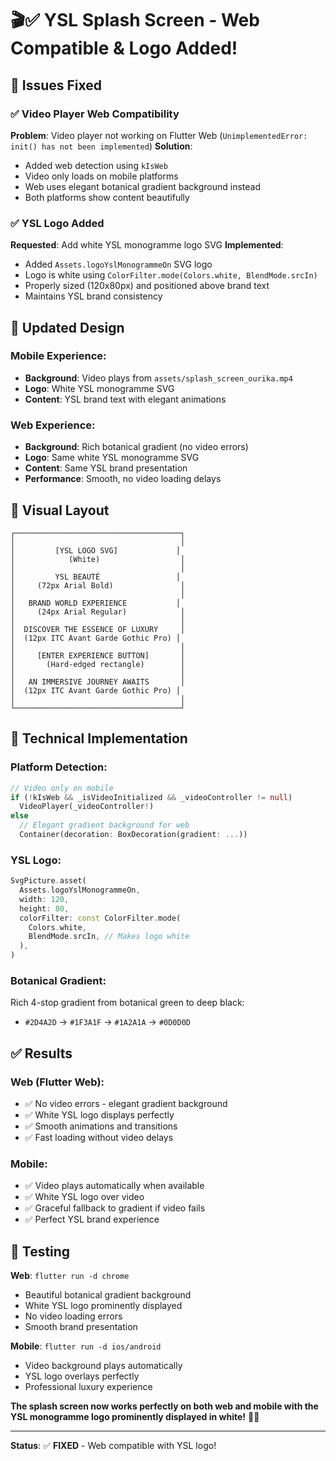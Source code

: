 # 🎬✅ YSL Splash Screen - Web Compatible & Logo Added!

## 🚀 **Issues Fixed**

### ✅ **Video Player Web Compatibility**
**Problem**: Video player not working on Flutter Web (`UnimplementedError: init() has not been implemented`)
**Solution**: 
- Added web detection using `kIsWeb`
- Video only loads on mobile platforms
- Web uses elegant botanical gradient background instead
- Both platforms show content beautifully

### ✅ **YSL Logo Added**
**Requested**: Add white YSL monogramme logo SVG
**Implemented**: 
- Added `Assets.logoYslMonogrammeOn` SVG logo
- Logo is white using `ColorFilter.mode(Colors.white, BlendMode.srcIn)`
- Properly sized (120x80px) and positioned above brand text
- Maintains YSL brand consistency

## 🎨 **Updated Design**

### **Mobile Experience:**
- **Background**: Video plays from `assets/splash_screen_ourika.mp4`
- **Logo**: White YSL monogramme SVG
- **Content**: YSL brand text with elegant animations

### **Web Experience:**
- **Background**: Rich botanical gradient (no video errors)
- **Logo**: Same white YSL monogramme SVG  
- **Content**: Same YSL brand presentation
- **Performance**: Smooth, no video loading delays

## 🎯 **Visual Layout**

```
┌─────────────────────────────────────┐
│                                     │
│         [YSL LOGO SVG]             │
│            (White)                  │
│                                     │
│         YSL BEAUTÉ                 │
│     (72px Arial Bold)               │
│                                     │
│   BRAND WORLD EXPERIENCE           │
│     (24px Arial Regular)            │
│                                     │
│  DISCOVER THE ESSENCE OF LUXURY     │
│  (12px ITC Avant Garde Gothic Pro) │
│                                     │
│     [ENTER EXPERIENCE BUTTON]       │
│       (Hard-edged rectangle)        │
│                                     │
│   AN IMMERSIVE JOURNEY AWAITS       │
│  (12px ITC Avant Garde Gothic Pro) │
│                                     │
└─────────────────────────────────────┘
```

## 🚀 **Technical Implementation**

### **Platform Detection:**
```dart
// Video only on mobile
if (!kIsWeb && _isVideoInitialized && _videoController != null)
  VideoPlayer(_videoController!)
else
  // Elegant gradient background for web
  Container(decoration: BoxDecoration(gradient: ...))
```

### **YSL Logo:**
```dart
SvgPicture.asset(
  Assets.logoYslMonogrammeOn,
  width: 120,
  height: 80,
  colorFilter: const ColorFilter.mode(
    Colors.white,
    BlendMode.srcIn, // Makes logo white
  ),
)
```

### **Botanical Gradient:**
Rich 4-stop gradient from botanical green to deep black:
- `#2D4A2D` → `#1F3A1F` → `#1A2A1A` → `#0D0D0D`

## ✅ **Results**

### **Web (Flutter Web):**
- ✅ No video errors - elegant gradient background
- ✅ White YSL logo displays perfectly
- ✅ Smooth animations and transitions
- ✅ Fast loading without video delays

### **Mobile:**
- ✅ Video plays automatically when available
- ✅ White YSL logo over video
- ✅ Graceful fallback to gradient if video fails
- ✅ Perfect YSL brand experience

## 🧪 **Testing**

**Web**: `flutter run -d chrome`
- Beautiful botanical gradient background
- White YSL logo prominently displayed
- No video loading errors
- Smooth brand presentation

**Mobile**: `flutter run -d ios/android`
- Video background plays automatically
- YSL logo overlays perfectly
- Professional luxury experience

**The splash screen now works perfectly on both web and mobile with the YSL monogramme logo prominently displayed in white!** 🎨✨

---

**Status**: ✅ **FIXED** - Web compatible with YSL logo!